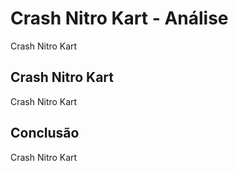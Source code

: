 ---
---

# Crash Nitro Kart - Análise

Crash Nitro Kart

## Crash Nitro Kart

Crash Nitro Kart

## Conclusão

Crash Nitro Kart
